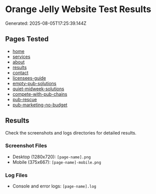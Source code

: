 # Orange Jelly Website Test Results
Generated: 2025-08-05T17:25:39.144Z

## Pages Tested
- [home](/)
- [services](/services)
- [about](/about)
- [results](/results)
- [contact](/contact)
- [licensees-guide](/licensees-guide)
- [empty-pub-solutions](/empty-pub-solutions)
- [quiet-midweek-solutions](/quiet-midweek-solutions)
- [compete-with-pub-chains](/compete-with-pub-chains)
- [pub-rescue](/pub-rescue)
- [pub-marketing-no-budget](/pub-marketing-no-budget)

## Results
Check the screenshots and logs directories for detailed results.

### Screenshot Files
- Desktop (1280x720): `[page-name].png`
- Mobile (375x667): `[page-name]-mobile.png`

### Log Files
- Console and error logs: `[page-name].log`
